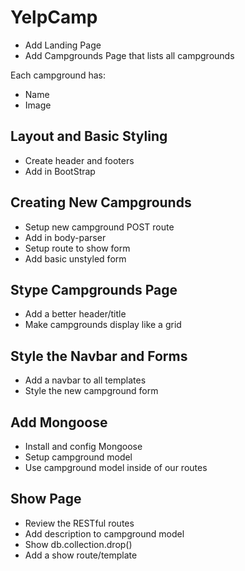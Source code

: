# YelpCamp



* Add Landing Page
* Add Campgrounds Page that lists all campgrounds

Each campground has:
  * Name
  * Image

## Layout and Basic Styling
  * Create header and footers
  * Add in BootStrap

## Creating New Campgrounds
  * Setup new campground POST route
  * Add in body-parser
  * Setup route to show form
  * Add basic unstyled form

## Stype Campgrounds Page
  * Add a better header/title
  * Make campgrounds display like a grid

## Style the Navbar and Forms
  * Add a navbar to all templates
  * Style the new campground form

## Add Mongoose
  * Install and config Mongoose
  * Setup campground model
  * Use campground model inside of our routes

## Show Page
  * Review the RESTful routes
  * Add description to campground model
  * Show db.collection.drop()
  * Add a show route/template
